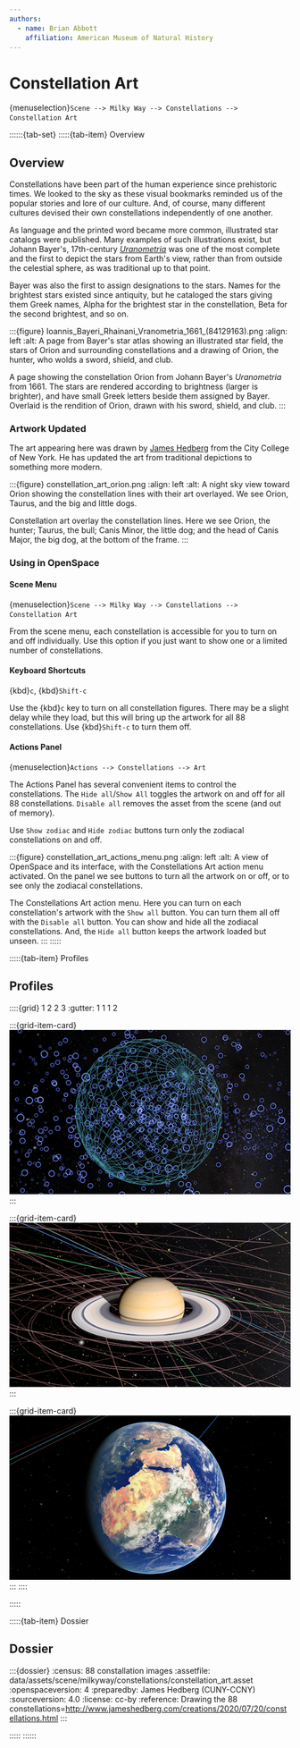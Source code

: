 ```yaml
---
authors:
  - name: Brian Abbott
    affiliation: American Museum of Natural History
---
```



# Constellation Art

{menuselection}`Scene --> Milky Way --> Constellations --> Constellation Art`


::::::{tab-set}
:::::{tab-item} Overview

## Overview

Constellations have been part of the human experience since prehistoric times. We looked to the sky as these visual bookmarks reminded us of the popular stories and lore of our culture. And, of course, many different cultures devised their own constellations independently of one another. 

As language and the printed word became more common, illustrated star catalogs were published. Many examples of such illustrations exist, but Johann Bayer's, 17th-century *[Uranometria](https://en.wikipedia.org/wiki/Uranometria)* was one of the most complete and the first to depict the stars from Earth's view, rather than from outside the celestial sphere, as was traditional up to that point.

Bayer was also the first to assign designations to the stars. Names for the brightest stars existed since antiquity, but he cataloged the stars giving them Greek names, Alpha for the brightest star in the constellation, Beta for the second brightest, and so on.

:::{figure} Ioannis_Bayeri_Rhainani_Vranometria_1661_(84129163).png
:align: left
:alt: A page from Bayer's star atlas showing an illustrated star field, the stars of Orion and surrounding constellations and a drawing of Orion, the hunter, who wolds a sword, shield, and club.

A page showing the constellation Orion from Johann Bayer's _Uranometria_ from 1661. The stars are rendered according to brightness (larger is brighter), and have small Greek letters beside them assigned by Bayer. Overlaid is the rendition of Orion, drawn with his sword, shield, and club. 
:::



### Artwork Updated

The art appearing here was drawn by [James Hedberg](http://jameshedberg.com) from the City College of New York. He has updated the art from traditional depictions to something more modern.


:::{figure} constellation_art_orion.png
:align: left
:alt: A night sky view toward Orion showing the constellation lines with their art overlayed. We see Orion, Taurus, and the big and little dogs. 

Constellation art overlay the constellation lines. Here we see Orion, the hunter; Taurus, the bull; Canis Minor, the little dog; and the head of Canis Major, the big dog, at the bottom of the frame.
:::


### Using in OpenSpace

#### Scene Menu

{menuselection}`Scene --> Milky Way --> Constellations --> Constellation Art`

From the scene menu, each constellation is accessible for you to turn on and off individually. Use this option if you just want to show one or a limited number of constellations.


#### Keyboard Shortcuts

{kbd}`c`, {kbd}`Shift-c`

Use the {kbd}`c` key to turn on all constellation figures. There may be a slight delay while they load, but this will bring up the artwork for all 88 constellations. Use {kbd}`Shift-c` to turn them off.


#### Actions Panel

{menuselection}`Actions --> Constellations --> Art`

The Actions Panel has several convenient items to control the constellations. The `Hide all`/`Show All` toggles the artwork on and off for all 88 constellations. `Disable all` removes the asset from the scene (and out of memory).

Use `Show zodiac` and `Hide zodiac` buttons turn only the zodiacal constellations on and off.


:::{figure} constellation_art_actions_menu.png
:align: left
:alt: A view of OpenSpace and its interface, with the Constellations Art action menu activated. On the panel we see buttons to turn all the artwork on or off, or to see only the zodiacal constellations.

The Constellations Art action menu. Here you can turn on each constellation's artwork with the `Show all` button. You can turn them all off with the `Disable all` button. You can show and hide all the zodiacal constellations. And, the `Hide all` button keeps the artwork loaded but unseen.
:::
:::::


:::::{tab-item} Profiles

## Profiles

::::{grid} 1 2 2 3
:gutter: 1 1 1 2

:::{grid-item-card} [](/profiles/default/index)
[![default profile](/profiles/default/profile_default_icon.png)](/profiles/default/index)
:::


:::{grid-item-card} [](/profiles/default-full/index)
[![default-full profile](/profiles/default-full/profile_default_full_icon.png)](/profiles/default-full/index)
:::


:::{grid-item-card} [](/profiles/offline/index)
[![offline profile](/profiles/offline/profile_offline_icon.png)](/profiles/offline/index)
:::
::::

:::::


:::::{tab-item} Dossier

## Dossier

:::{dossier}
:census: 88 constallation images
:assetfile: data/assets/scene/milkyway/constellations/constellation_art.asset
:openspaceversion: 4
:preparedby: James Hedberg (CUNY-CCNY)
:sourceversion: 4.0
:license: cc-by
:reference: Drawing the 88 constellations=http://www.jameshedberg.com/creations/2020/07/20/constellations.html
:::

:::::
::::::
